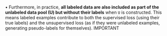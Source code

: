 • Furthermore, in practice, **all labeled data are also included as part of the unlabeled data pool (****U****) but without their labels** when `U` is constructed. This means labeled examples contribute to both the supervised loss (using their true labels) and the unsupervised loss (as if they were unlabeled examples, generating pseudo-labels for themselves).
IMPORTANT